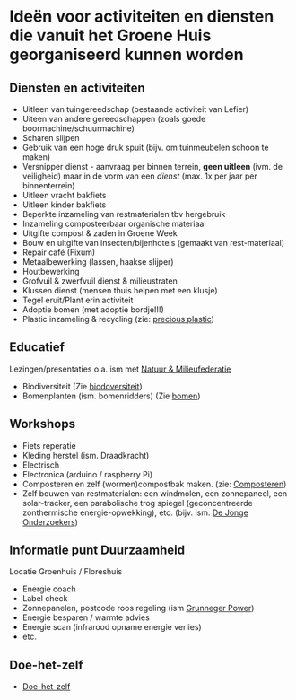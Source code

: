 # Ideën voor activiteiten en diensten die vanuit het Groene Huis georganiseerd kunnen worden

## Diensten en activiteiten

* Uitleen van tuingereedschap (bestaande activiteit van Lefier)
* Uiteen van andere gereedschappen (zoals goede boormachine/schuurmachine)
* Scharen slijpen
* Gebruik van een hoge druk spuit (bijv. om tuinmeubelen schoon te maken)
* Versnipper dienst - aanvraag per binnen terrein, **geen uitleen** (ivm. de veiligheid) maar in de vorm van een *dienst* (max. 1x per jaar per binnenterrein)
* Uitleen vracht bakfiets
* Uitleen kinder bakfiets
* Beperkte inzameling van restmaterialen tbv hergebruik
* Inzameling composteerbaar organische materiaal
* Uitgifte compost & zaden in Groene Week
* Bouw en uitgifte van insecten/bijenhotels (gemaakt van rest-materiaal)
* Repair café (Fixum)
* Metaalbewerking (lassen, haakse slijper)
* Houtbewerking
* Grofvuil & zwerfvuil dienst & milieustraten
* Klussen dienst (mensen thuis helpen met een klusje)
* Tegel eruit/Plant erin activiteit
* Adoptie bomen (met adoptie bordje!!!)
* Plastic inzameling & recycling (zie: [precious plastic](https://preciousplastic.com/))


## Educatief

Lezingen/presentaties o.a. ism met [Natuur & Milieufederatie](https://nmfgroningen.nl/)
* Biodiversiteit (Zie [biodoversiteit](../biodiversiteit/biodiversiteit.pdf))
* Bomenplanten (ism. bomenridders) (Zie [bomen](../bomen/README.md))

## Workshops

* Fiets reperatie
* Kleding herstel (ism. Draadkracht)
* Electrisch
* Electronica (arduino / raspberry Pi)
* Composteren en zelf (wormen)compostbak maken. (zie: [Composteren](https://github.com/duurzamekorrewegwijk/DuurzameKorrewegwijk/tree/master/doc/composteren))
* Zelf bouwen van restmaterialen: een windmolen, een zonnepaneel, een solar-tracker, een parabolische trog spiegel (geconcentreerde zonthermische energie-opwekking), etc. (bijv. ism. [De Jonge Onderzoekers](https://www.djog.nl/))

## Informatie punt Duurzaamheid

Locatie Groenhuis / Floreshuis

* Energie coach
* Label check
* Zonnepanelen, postcode roos regeling (ism [Grunneger Power](https://grunnegerpower.nl/))
* Energie besparen / warmte advies
* Energie scan (infrarood opname energie verlies)
* etc.

## Doe-het-zelf

* [Doe-het-zelf](../doehetzelf/README.md)
